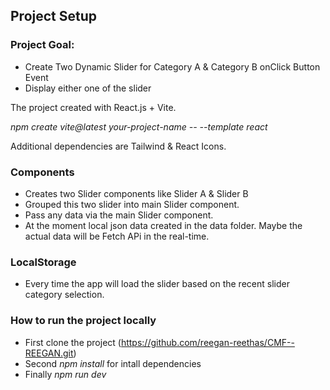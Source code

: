 ## **Project Setup**

### **Project Goal:**  

- Create Two Dynamic Slider for Category A & Category B onClick Button Event
- Display either one of the slider


The project created with React.js + Vite.

_npm create vite@latest your-project-name -- --template react_

Additional dependencies are Tailwind & React Icons.

### **Components**
- Creates two Slider components like Slider A & Slider B
- Grouped this two slider into main Slider component.
- Pass any data via the main Slider component.
- At the moment local json data created in the data folder. Maybe the actual data will be Fetch APi in the real-time.

### **LocalStorage**
- Every time the app will load the slider based on the recent slider category selection.

### **How to run the project locally**
- First clone the project
(https://github.com/reegan-reethas/CMF--REEGAN.git)
- Second _npm install_ for intall dependencies
- Finally _npm run dev_

